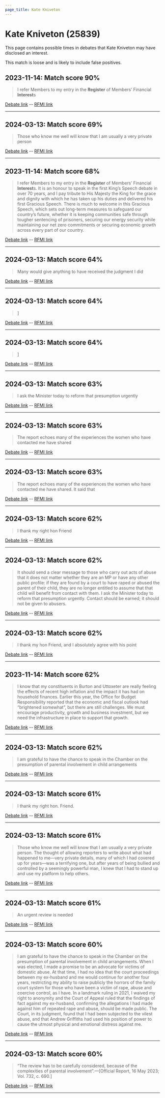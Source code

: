 ```yaml
---
page_title: Kate Kniveton
---
```


# Kate Kniveton  (25839)

This page contains possible times in debates that Kate Kniveton may have disclosed an interest.

This match is loose and is likely to include false positives. 



## 2023-11-14: Match score 90%

>I refer Members to my entry in the **Register** of Members’ Financial **Interest**s

[Debate link](https://www.theyworkforyou.com/debates/?id=2023-11-14b.586.0)  --  [RFMI link](https://www.theyworkforyou.com/mp/25839/register)


---



## 2024-03-13: Match score 69%

>Those who know me well will know that I am usually a very private person

[Debate link](https://www.theyworkforyou.com/debates/?id=2024-03-13b.397.2)  --  [RFMI link](https://www.theyworkforyou.com/mp/25839/register)


---



## 2023-11-14: Match score 68%

>I refer Members to my entry in the **Register** of Members’ Financial **Interest**s. It is an honour to speak in the first King’s Speech debate in over 70 years, and I pay tribute to His Majesty the King for the grace and dignity with which he has taken up his duties and delivered his first Gracious Speech. There is much to welcome in this Gracious Speech, which sets out long-term measures to safeguard our country’s future, whether it is keeping communities safe through tougher sentencing of prisoners, securing our energy security while maintaining our net zero commitments or securing economic growth across every part of our country.

[Debate link](https://www.theyworkforyou.com/debates/?id=2023-11-14b.586.0)  --  [RFMI link](https://www.theyworkforyou.com/mp/25839/register)


---



## 2024-03-13: Match score 64%

>Many would give anything to have received the judgment I did

[Debate link](https://www.theyworkforyou.com/debates/?id=2024-03-13b.398.1)  --  [RFMI link](https://www.theyworkforyou.com/mp/25839/register)


---



## 2024-03-13: Match score 64%

>]

[Debate link](https://www.theyworkforyou.com/debates/?id=2024-03-13b.398.1)  --  [RFMI link](https://www.theyworkforyou.com/mp/25839/register)


---



## 2024-03-13: Match score 64%

>]

[Debate link](https://www.theyworkforyou.com/debates/?id=2024-03-13b.398.1)  --  [RFMI link](https://www.theyworkforyou.com/mp/25839/register)


---



## 2024-03-13: Match score 63%

>I ask the Minister today to reform that presumption urgently

[Debate link](https://www.theyworkforyou.com/debates/?id=2024-03-13b.398.1)  --  [RFMI link](https://www.theyworkforyou.com/mp/25839/register)


---



## 2024-03-13: Match score 63%

>The report echoes many of the experiences the women who have contacted me have shared

[Debate link](https://www.theyworkforyou.com/debates/?id=2024-03-13b.398.1)  --  [RFMI link](https://www.theyworkforyou.com/mp/25839/register)


---



## 2024-03-13: Match score 63%

>The report echoes many of the experiences the women who have contacted me have shared. It said that

[Debate link](https://www.theyworkforyou.com/debates/?id=2024-03-13b.398.1)  --  [RFMI link](https://www.theyworkforyou.com/mp/25839/register)


---



## 2024-03-13: Match score 62%

>I thank my right hon Friend

[Debate link](https://www.theyworkforyou.com/debates/?id=2024-03-13b.397.4)  --  [RFMI link](https://www.theyworkforyou.com/mp/25839/register)


---



## 2024-03-13: Match score 62%

>It should send a clear message to those who carry out acts of abuse that it does not matter whether they are an MP or have any other public profile: if they are found by a court to have raped or abused the parent of their child, they are no longer entitled to assume that that child will benefit from contact with them. I ask the Minister today to reform that presumption urgently. Contact should be earned; it should not be given to abusers.

[Debate link](https://www.theyworkforyou.com/debates/?id=2024-03-13b.398.1)  --  [RFMI link](https://www.theyworkforyou.com/mp/25839/register)


---



## 2024-03-13: Match score 62%

>I thank my hon Friend, and I absolutely agree with his point

[Debate link](https://www.theyworkforyou.com/debates/?id=2024-03-13b.398.1)  --  [RFMI link](https://www.theyworkforyou.com/mp/25839/register)


---



## 2023-11-14: Match score 62%

>I know that my constituents in Burton and Uttoxeter are really feeling the effects of recent high inflation and the impact it has had on household finances. Earlier this year, the Office for Budget Responsibility reported that the economic and fiscal outlook had “brightened somewhat”, but there are still challenges. We must encourage productivity, growth and business investment, but we need the infrastructure in place to support that growth.

[Debate link](https://www.theyworkforyou.com/debates/?id=2023-11-14b.586.0)  --  [RFMI link](https://www.theyworkforyou.com/mp/25839/register)


---



## 2024-03-13: Match score 62%

>I am grateful to have the chance to speak in the Chamber on the presumption of parental involvement in child arrangements

[Debate link](https://www.theyworkforyou.com/debates/?id=2024-03-13b.397.2)  --  [RFMI link](https://www.theyworkforyou.com/mp/25839/register)


---



## 2024-03-13: Match score 61%

>I thank my right hon. Friend.

[Debate link](https://www.theyworkforyou.com/debates/?id=2024-03-13b.397.4)  --  [RFMI link](https://www.theyworkforyou.com/mp/25839/register)


---



## 2024-03-13: Match score 61%

>Those who know me well will know that I am usually a very private person. The thought of allowing reporters to write about what had happened to me—very private details, many of which I had covered up for years—was a terrifying one, but after years of being bullied and controlled by a seemingly powerful man, I knew that I had to stand up and use my platform to help others.

[Debate link](https://www.theyworkforyou.com/debates/?id=2024-03-13b.397.2)  --  [RFMI link](https://www.theyworkforyou.com/mp/25839/register)


---



## 2024-03-13: Match score 61%

>An urgent review is needed

[Debate link](https://www.theyworkforyou.com/debates/?id=2024-03-13b.398.1)  --  [RFMI link](https://www.theyworkforyou.com/mp/25839/register)


---



## 2024-03-13: Match score 60%

>I am grateful to have the chance to speak in the Chamber on the presumption of parental involvement in child arrangements. When I was elected, I made a promise to be an advocate for victims of domestic abuse. At that time, I had no idea that the court proceedings between my ex-husband and me would continue for another four years, restricting my ability to raise publicly the horrors of the family court system for those who have been a victim of rape, abuse and coercive control, as I have. In a landmark ruling in 2021, I waived my right to anonymity and the Court of Appeal ruled that the findings of fact against my ex-husband, confirming the allegations I had made against him of repeated rape and abuse, should be made public. The Court, in its judgment, found that I had been subjected to the vilest abuse, and that Andrew Griffiths had used his position of power to cause the utmost physical and emotional distress against me.

[Debate link](https://www.theyworkforyou.com/debates/?id=2024-03-13b.397.2)  --  [RFMI link](https://www.theyworkforyou.com/mp/25839/register)


---



## 2024-03-13: Match score 60%

>“The review has to be carefully considered, because of the complexities of parental involvement”.—[Official Report, 16 May 2023; Vol. 732, c. 690.]

[Debate link](https://www.theyworkforyou.com/debates/?id=2024-03-13b.398.1)  --  [RFMI link](https://www.theyworkforyou.com/mp/25839/register)


---

